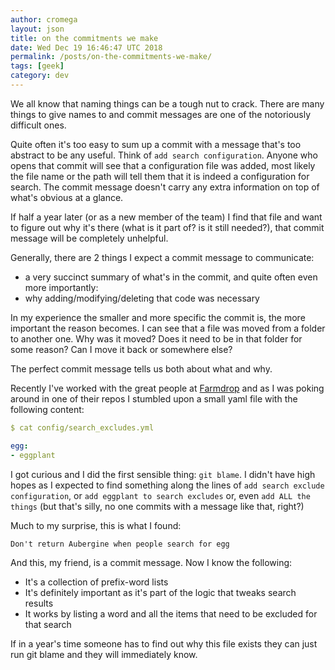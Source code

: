```yaml
---
author: cromega
layout: json
title: on the commitments we make
date: Wed Dec 19 16:46:47 UTC 2018
permalink: /posts/on-the-commitments-we-make/
tags: [geek]
category: dev
---
```


We all know that naming things can be a tough nut to crack. There are many
things to give names to and commit messages are one of the notoriously
difficult ones.

Quite often it's too easy to sum up a commit with a message that's too
abstract to be any useful. Think of `add search configuration`. Anyone who
opens that commit will see that a configuration file was added, most likely
the file name or the path will tell them that it is indeed a configuration
for search. The commit message doesn't carry any extra information on top of
what's obvious at a glance.

If half a year later (or as a new member of the team) I find that file and
want to figure out why it's there (what is it part of? is it still needed?),
that commit message will be completely unhelpful.

<!-- more -->

Generally, there are 2 things I expect a commit message to communicate:

* a very succinct summary of what's in the commit, and quite often even more importantly:
* why adding/modifying/deleting that code was necessary

In my experience the smaller and more specific the commit is, the more
important the reason becomes. I can see that a file was moved from a folder
to another one. Why was it moved? Does it need to be in that folder for some
reason? Can I move it back or somewhere else?

The perfect commit message tells us both about what and why.

Recently I've worked with the great people at
[Farmdrop](https://www.farmdrop.com) and as I was poking around in one of
their repos I stumbled upon a small yaml file with the following content:

```yaml
$ cat config/search_excludes.yml

egg:
- eggplant
```

I got curious and I did the first sensible thing: `git blame`. I didn't have
high hopes as I expected to find something along the lines of `add search
exclude configuration`, or `add eggplant to search excludes` or, even `add
ALL the things` (but that's silly, no one commits with a message like that,
right?)

Much to my surprise, this is what I found:

```
Don't return Aubergine when people search for egg
````

And this, my friend, is a commit message. Now I know the following:

* It's a collection of prefix-word lists
* It's definitely important as it's part of the logic that tweaks search results
* It works by listing a word and all the items that need to be excluded for that search

If in a year's time someone has to find out why this file exists they can just
run git blame and they will immediately know.
